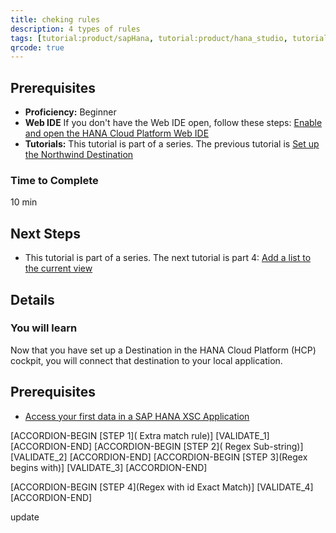 ```yaml
---
title: cheking rules
description: 4 types of rules 
tags: [tutorial:product/sapHana, tutorial:product/hana_studio, tutorial:technology/sql, tutorial:technology/amazon_aws, tutorial:product/hcp, tutorial:interest/gettingstarted, tutorial:product/hcp_web_workbench]
qrcode: true
---
```


## Prerequisites  
 - **Proficiency:** Beginner 
 - **Web IDE** If you don't have the Web IDE open, follow these steps: [Enable and open the HANA Cloud Platform Web IDE](https://go.sap.com/developer/tutorials/sapui5-webide-open-webide.html)
 - **Tutorials:** This tutorial is part of a series.  The previous tutorial is [Set up the Northwind Destination](https://go.sap.com/developer/tutorials/hcp-create-destination.html)

### Time to Complete
10 min

## Next Steps
 - This tutorial is part of a series.  The next tutorial is part 4: [Add a list to the current view](https://go.sap.com/developer/tutorials/sapui5-webide-add-list.html)
  

## Details
### You will learn  
Now that you have set up a Destination in the HANA Cloud Platform (HCP) cockpit, you will connect that destination to your local application.    

## Prerequisites  
- [Access your first data in a SAP HANA XSC Application](http://go.sap.com/developer/tutorials/hana-data-access-authorizations.html)

 [ACCORDION-BEGIN [STEP 1]( Extra match rule)] 
 [VALIDATE_1]
 [ACCORDION-END]
 [ACCORDION-BEGIN [STEP 2]( Regex Sub-string)] 
[VALIDATE_2]
 [ACCORDION-END]
  [ACCORDION-BEGIN [STEP 3](Regex begins with)] 
 [VALIDATE_3]
 [ACCORDION-END]
 
  [ACCORDION-BEGIN [STEP 4](Regex with id Exact Match)] 
 [VALIDATE_4]
 [ACCORDION-END]


update
